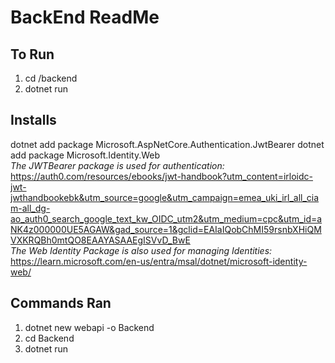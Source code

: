# BackEnd ReadMe
## To Run 
1. cd /backend
2. dotnet run

## Installs
dotnet add package Microsoft.AspNetCore.Authentication.JwtBearer
dotnet add package Microsoft.Identity.Web </br>
*The JWTBearer package is used for authentication:* https://auth0.com/resources/ebooks/jwt-handbook?utm_content=irloidc-jwt-jwthandbookebk&utm_source=google&utm_campaign=emea_uki_irl_all_ciam-all_dg-ao_auth0_search_google_text_kw_OIDC_utm2&utm_medium=cpc&utm_id=aNK4z000000UE5AGAW&gad_source=1&gclid=EAIaIQobChMI59rsnbXHiQMVXKRQBh0mtQO8EAAYASAAEgISVvD_BwE
</br>
*The Web Identity Package is also used for managing Identities:* https://learn.microsoft.com/en-us/entra/msal/dotnet/microsoft-identity-web/


## Commands Ran
1. dotnet new webapi -o Backend
2. cd Backend
3. dotnet run
